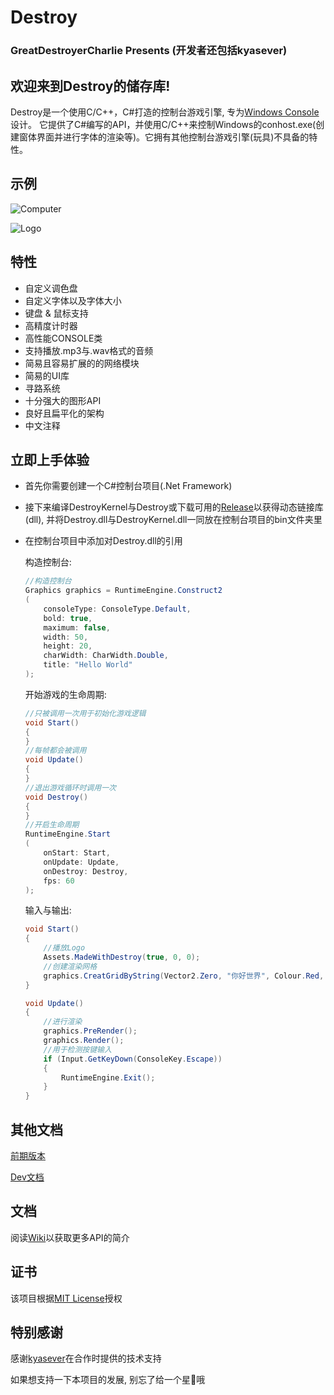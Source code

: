 # Destroy

### GreatDestroyerCharlie Presents (开发者还包括kyasever)

## 欢迎来到Destroy的储存库!

Destroy是一个使用C/C++，C#打造的控制台游戏引擎, 专为[Windows Console](https://github.com/microsoft/terminal)设计。
它提供了C#编写的API，并使用C/C++来控制Windows的conhost.exe(创建窗体界面并进行字体的渲染等)。它拥有其他控制台游戏引擎(玩具)不具备的特性。

## 示例

![Computer](https://github.com/GreatDestroyerCharlie/Destroy/blob/master/Docs/computer.gif)

![Logo](https://github.com/GreatDestroyerCharlie/Destroy/blob/master/Docs/logo.gif)

## 特性

* 自定义调色盘
* 自定义字体以及字体大小
* 键盘 & 鼠标支持
* 高精度计时器
* 高性能CONSOLE类
* 支持播放.mp3与.wav格式的音频
* 简易且容易扩展的的网络模块
* 简易的UI库
* 寻路系统
* 十分强大的图形API
* 良好且扁平化的架构
* 中文注释

## 立即上手体验

* 首先你需要创建一个C#控制台项目(.Net Framework)
* 接下来编译DestroyKernel与Destroy或下载可用的[Release](https://github.com/GreatDestroyerCharlie/Destroy/releases)以获得动态链接库(dll), 并将Destroy.dll与DestroyKernel.dll一同放在控制台项目的bin文件夹里
* 在控制台项目中添加对Destroy.dll的引用

    构造控制台:
    ``` cs
    //构造控制台
    Graphics graphics = RuntimeEngine.Construct2
    (
        consoleType: ConsoleType.Default,
        bold: true,
        maximum: false,
        width: 50,
        height: 20,
        charWidth: CharWidth.Double,
        title: "Hello World"
    );
    ```

    开始游戏的生命周期:
    ``` cs
    //只被调用一次用于初始化游戏逻辑
    void Start()
    {
    }
    //每帧都会被调用
    void Update()
    {
    }
    //退出游戏循环时调用一次
    void Destroy()
    {
    }
    //开启生命周期
    RuntimeEngine.Start
    (
        onStart: Start, 
        onUpdate: Update, 
        onDestroy: Destroy, 
        fps: 60
    );
    ```

    输入与输出:
    ``` cs
    void Start()
    {
        //播放Logo
        Assets.MadeWithDestroy(true, 0, 0);
        //创建渲染网格
        graphics.CreatGridByString(Vector2.Zero, "你好世界", Colour.Red, Colour.Black);
    }

    void Update()
    {
        //进行渲染
        graphics.PreRender();
        graphics.Render();
        //用于检测按键输入
        if (Input.GetKeyDown(ConsoleKey.Escape))
        {
            RuntimeEngine.Exit();
        }
    }
    ```

## 其他文档

[前期版本](https://github.com/GreatDestroyerCharlie/Destroy/blob/master/Docs/README.md)

[Dev文档](https://github.com/GreatDestroyerCharlie/Destroy/blob/master/Docs/Dev.md)

## 文档

阅读[Wiki](https://github.com/GreatDestroyerCharlie/Destroy/wiki)以获取更多API的简介

## 证书

该项目根据[MIT License](https://github.com/GreatDestroyerCharlie/Destroy/blob/master/LICENSE)授权

## 特别感谢

感谢[kyasever](https://github.com/kyasever)在合作时提供的技术支持

如果想支持一下本项目的发展, 别忘了给一个星🌟哦